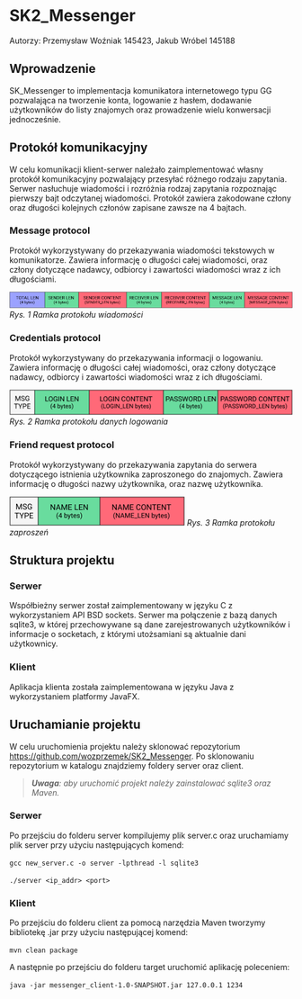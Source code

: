 # **SK2_Messenger**

Autorzy: Przemysław Woźniak 145423, Jakub Wróbel 145188

## **Wprowadzenie**
SK_Messenger to implementacja komunikatora internetowego typu GG pozwalająca na tworzenie konta, logowanie z hasłem, dodawanie użytkowników do listy znajomych oraz prowadzenie wielu konwersacji jednocześnie.

## **Protokół komunikacyjny**
W celu komunikacji klient-serwer należało zaimplementować własny protokół komunikacyjny pozwalający przesyłać różnego rodzaju zapytania. Serwer nasłuchuje wiadomości i rozróżnia rodzaj zapytania rozpoznając pierwszy bajt odczytanej wiadomości. Protokół zawiera zakodowane człony oraz długości kolejnych członów zapisane zawsze na 4 bajtach.

### **Message protocol**
Protokół wykorzystywany do przekazywania wiadomości tekstowych w komunikatorze. Zawiera informację o długości całej wiadomości, oraz człony dotyczące nadawcy, odbiorcy i zawartości wiadomości wraz z ich długościami.

![](msg_protocol.png "Message Protocol")
*Rys. 1 Ramka protokołu wiadomości*

### **Credentials protocol**
Protokół wykorzystywany do przekazywania informacji o logowaniu. Zawiera informację o długości całej wiadomości, oraz człony dotyczące nadawcy, odbiorcy i zawartości wiadomości wraz z ich długościami.

![](cred_protocol.png "Credentials Protocol")
*Rys. 2 Ramka protokołu danych logowania*

### **Friend request protocol**
Protokół wykorzystywany do przekazywania zapytania do serwera dotyczącego istnienia użytkownika zaproszonego do znajomych. Zawiera informację o długości nazwy użytkownika, oraz nazwę użytkownika.

![](req_protocol.png "Friend Request Protocol")
*Rys. 3 Ramka protokołu zaproszeń*

## **Struktura projektu**

### **Serwer**
Współbieżny serwer został zaimplementowany w języku C z wykorzystaniem API BSD sockets. Serwer ma połączenie z bazą danych sqlite3, w której przechowywane są dane zarejestrowanych użytkowników i informacje o socketach, z którymi utożsamiani są aktualnie dani użytkownicy.

### **Klient**
Aplikacja klienta została zaimplementowana w języku Java z wykorzystaniem platformy JavaFX. 

## **Uruchamianie projektu**
W celu uruchomienia projektu należy sklonować repozytorium https://github.com/wozprzemek/SK2_Messenger. Po sklonowaniu repozytorium w katalogu znajdziemy foldery server oraz client.

> ***Uwaga**: aby uruchomić projekt należy zainstalować sqlite3 oraz Maven.*

### **Serwer**
Po przejściu do folderu server kompilujemy plik server.c oraz uruchamiamy plik server przy użyciu następujących komend:

```gcc new_server.c -o server -lpthread -l sqlite3```

```./server <ip_addr> <port>```

### **Klient**
Po przejściu do folderu client za pomocą narzędzia Maven tworzymy bibliotekę .jar przy użyciu następującej komend:

```mvn clean package```

A następnie po przejściu do folderu target uruchomić aplikację poleceniem:

```java -jar messenger_client-1.0-SNAPSHOT.jar 127.0.0.1 1234```
